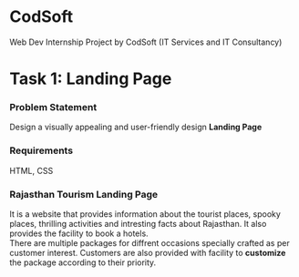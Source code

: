 # CodSoft
Web Dev Internship Project by CodSoft (IT Services and IT Consultancy)

# Task 1: Landing Page
<h3>Problem Statement</h3>
<p>Design a visually appealing and user-friendly design <b>Landing Page</b></p>

<h3>Requirements</h3>
<p>HTML, CSS</p>

<h3>Rajasthan Tourism Landing Page</h3>
<p>
It is a website that provides information about the tourist places, spooky places, thrilling activities and intresting facts about Rajasthan. It also provides the facility to book a hotels.<br>
There are multiple packages for diffrent occasions specially crafted as per customer interest. Customers are also provided with facility to <b>customize</b> the package according to their priority.
</p>

